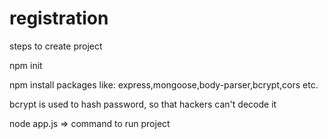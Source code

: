 # registration
steps to create project

npm init

npm install packages like: express,mongoose,body-parser,bcrypt,cors etc.

bcrypt is used to hash password, so that hackers can't decode it


node app.js => command to run project
